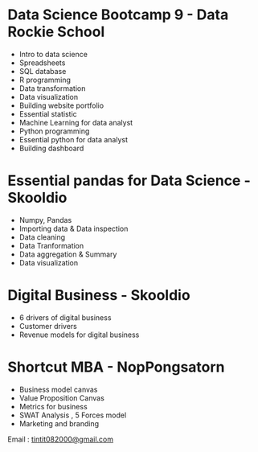 # Data Science Bootcamp 9 - Data Rockie School 
- Intro to data science
- Spreadsheets
- SQL database
- R programming
- Data transformation
- Data visualization
- Building website portfolio
- Essential statistic
- Machine Learning for data analyst
- Python programming
- Essential python for data analyst
- Building dashboard

# Essential pandas for Data Science - Skooldio 
- Numpy, Pandas
- Importing data & Data inspection
- Data cleaning
- Data Tranformation
- Data aggregation & Summary
- Data visualization

# Digital Business - Skooldio 
- 6 drivers of digital business
- Customer drivers
- Revenue models for digital business

# Shortcut MBA - NopPongsatorn
- Business model canvas
- Value Proposition Canvas
- Metrics for business
- SWAT Analysis , 5 Forces model
- Marketing and branding
  
Email : tintit082000@gmail.com
